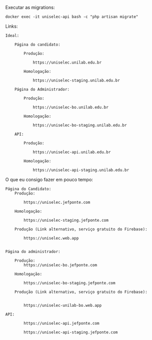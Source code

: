Executar as migrations:

    docker exec -it uniselec-api bash -c "php artisan migrate"


Links:

    Ideal:

        Página do candidato:

            Produção:

                https://uniselec.unilab.edu.br

            Homologação:

                https://uniselec-staging.unilab.edu.br

        Página do Administrador:

            Produção:

                https://uniselec-bo.unilab.edu.br

            Homologação:

                https://uniselec-bo-staging.unilab.edu.br

        API:

            Produção:

                https://uniselec-api.unilab.edu.br

            Homologação:

                https://uniselec-api-staging.unilab.edu.br



O que eu consigo fazer em pouco tempo:




    Página do Candidato:
        Produção:

            https://uniselec.jefponte.com

        Homologação:

            https://uniselec-staging.jefponte.com

        Produção (Link alternativo, serviço gratuito do Firebase):

            https://uniselec.web.app


    Página do administrador:

        Produção:
            https://uniselec-bo.jefponte.com

        Homologação:

            https://uniselec-bo-staging.jefponte.com

        Produção (Link alternativo, serviço gratuito do Firebase):


            https://uniselec-unilab-bo.web.app

    API:

            https://uniselec-api.jefponte.com

            https://uniselec-api-staging.jefponte.com
